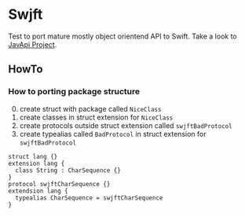 # Swjft 

Test to port mature mostly object orientend API to Swift. Take a look to [JavApi Project](http://javapi.codeplex.com "Java API porting to .net").



## HowTo

### How to porting package structure

0. create struct with package called `NiceClass`
0. create classes in struct extension for `NiceClass`
0. create protocols outside struct extension called `swjftBadProtocol`
0. create typealias called `BadProtocol` in struct extension for `swjftBadProtocol`

```
struct lang {}
extension lang {
  class String : CharSequence {}
}
protocol swjftCharSequence {}
extendsion lang {
  typealias CharSequence = swjftCharSequence
}
```

